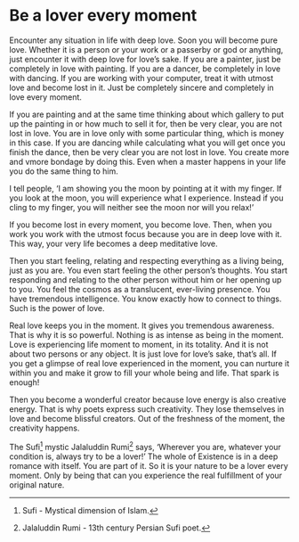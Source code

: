# Be a lover every moment

Encounter any situation in life with deep
love. Soon you will become pure love.
Whether it is a person or your work or a
passerby or god or anything, just encounter
it with deep love for love’s sake. If you
are a painter, just be completely in love
with painting. If you are a dancer, be
completely in love with dancing. If you are
working with your computer, treat it with
utmost love and become lost in it. Just be
completely sincere and completely in love
every moment.

If you are painting and at the same time
thinking about which gallery to put up the
painting in or how much to sell it for, then
be very clear, you are not lost in love. You
are in love only with some particular thing,
which is money in this case. If you are
dancing while calculating what you will get
once you finish the dance, then be very
clear you are not lost in love. You create
more and vmore bondage by doing this.
Even when a master  happens in your life
you do the same thing to him.

I tell people, ‘I am showing you the moon
by pointing at it with my finger. If you look
at the moon, you will experience what I
experience. Instead if you cling to my
finger, you will neither see the moon nor
will you relax!’

If you become lost in every moment, you
become love. Then, when you work you
work with the utmost focus because you
are in deep love with it. This way, your
very life becomes a deep meditative love.

Then you start feeling, relating and
respecting everything as a living being, just
as you are. You even start feeling the other
person’s thoughts. You start responding and
relating to the other person without him
or her opening up to you. You feel the
cosmos as a translucent, ever-living
presence. You have tremendous
intelligence. You know exactly how to
connect to things. Such is the power of
love.

Real love keeps you in the moment. It
gives you tremendous awareness. That is
why it is so powerful. Nothing is as intense
as being in the moment. Love is
experiencing life moment to moment, in
its totality. And it is not about two persons
or any object. It is just love for love’s sake,
that’s all. If you get a glimpse of real love
experienced in the moment, you can
nurture it within you and make it grow to
fill your whole being and life. That spark
is enough!

Then you become a wonderful creator
because love energy is also creative
energy. That is why poets express such
creativity. They lose themselves in love
and become blissful creators. Out of the
freshness of the moment, the creativity
happens.

The Sufi[^1] mystic Jalaluddin Rumi[^2] says,
‘Wherever you are, whatever your
condition is, always try to be a lover!’ The
whole of Existence is in a deep romance
with itself. You are part of it. So it is your
nature to be a lover every moment. Only
by being that can you experience the real
fulfillment of your original nature.

[^1]: Sufi - Mystical dimension of Islam.
[^2]: Jalaluddin Rumi - 13th century Persian Sufi poet.
